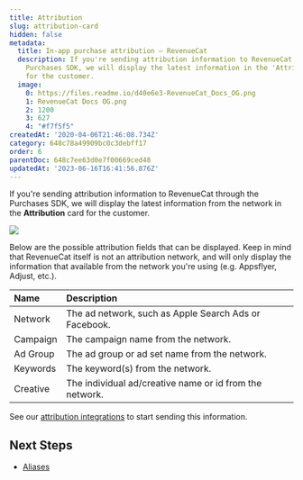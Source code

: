 ```yaml
---
title: Attribution
slug: attribution-card
hidden: false
metadata:
  title: In-app purchase attribution – RevenueCat
  description: If you're sending attribution information to RevenueCat through the
    Purchases SDK, we will display the latest information in the 'Attribution' card
    for the customer.
  image:
    0: https://files.readme.io/d40e6e3-RevenueCat_Docs_OG.png
    1: RevenueCat Docs OG.png
    2: 1200
    3: 627
    4: "#f7f5f5"
createdAt: '2020-04-06T21:46:08.734Z'
category: 648c78a49909bc0c3debff17
order: 6
parentDoc: 648c7ee63d0e7f00669ced48
updatedAt: '2023-06-16T16:41:56.876Z'
---
```

If you're sending attribution information to RevenueCat through the Purchases SDK, we will display the latest information from the network in the **Attribution** card for the customer. 

![](https://files.readme.io/818535d-app.revenuecat.com_customers_aec1bada_15343510_5.png)



Below are the possible attribution fields that can be displayed. Keep in mind that RevenueCat itself is not an attribution network, and will only display the information that available from the network you're using (e.g. Appsflyer, Adjust, etc.).

| Name     | Description                                             |
| :------- | :------------------------------------------------------ |
| Network  | The ad network, such as Apple Search Ads or Facebook.   |
| Campaign | The campaign name from the network.                     |
| Ad Group | The ad group or ad set name from the network.           |
| Keywords | The keyword(s) from the network.                        |
| Creative | The individual ad/creative name or id from the network. |

See our [attribution integrations](doc:attribution) to start sending this information.

## Next Steps

- [Aliases ](doc:aliases-card)